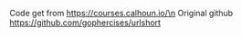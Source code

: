 Code get from https://courses.calhoun.io/\n
Original github https://github.com/gophercises/urlshort
